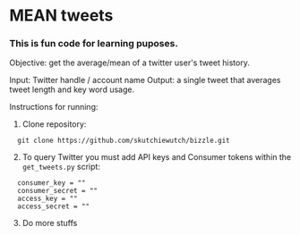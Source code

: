 # **MEAN tweets**

### This is fun code for learning puposes.

Objective: get the average/mean of a twitter user's tweet history.

Input: Twitter handle / account name
Output: a single tweet that averages tweet length and key word usage.

Instructions for running:
  1. Clone repository:
  ```
    git clone https://github.com/skutchiewutch/bizzle.git
  ```
  
  2. To query Twitter you must add API keys and Consumer tokens within the `get_tweets.py` script:
  ```
    consumer_key = ""
    consumer_secret = ""
    access_key = ""
    access_secret = ""
  ```
  
  3. Do more stuffs
